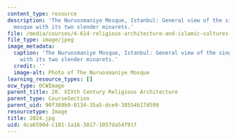 ```yaml
---
content_type: resource
description: 'The Nuruosmaniye Mosque, Istanbul: General view of the single domed
  mosque with its two slender minarets.'
file: /media/courses/4-614-religious-architecture-and-islamic-cultures-fall-2002/4ca6590dc1811a1638171057da54f91f_2024.jpg
file_type: image/jpeg
image_metadata:
  caption: 'The Nuruosmaniye Mosque, Istanbul: General view of the single domed mosque
    with its two slender minarets.'
  credit: ''
  image-alt: Photo of The Nuruosmaniye Mosque
learning_resource_types: []
ocw_type: OCWImage
parent_title: 20. XIXth Century Religious Architecture
parent_type: CourseSection
parent_uid: 90f389b9-0134-35a5-dce9-38554b17d599
resourcetype: Image
title: 2024.jpg
uid: 4ca6590d-c181-1a16-3817-1057da54f91f
---
```

